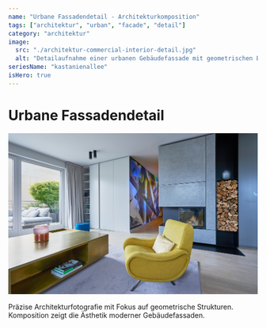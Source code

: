 ```yaml
---
name: "Urbane Fassadendetail - Architekturkomposition"
tags: ["architektur", "urban", "facade", "detail"]
category: "architektur"
image:
  src: "./architektur-commercial-interior-detail.jpg"
  alt: "Detailaufnahme einer urbanen Gebäudefassade mit geometrischen Elementen"
seriesName: "kastanienallee"
isHero: true
---
```


# Urbane Fassadendetail
![Urbane Fassadendetail](./architektur-commercial-interior-detail.jpg)

Präzise Architekturfotografie mit Fokus auf geometrische Strukturen. Komposition zeigt die Ästhetik moderner Gebäudefassaden.